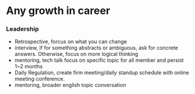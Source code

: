 # Any growth in career

### Leadership
- Retrospective, forcus on what you can change
- interview, if for something abstracts or ambiguous, ask for concrete answers. Otherwise, focus on more logical thinking
- mentoring, tech talk focus on specific topic for all member and persist 1~2 months
- Daily Regulation, create firm meeting/daily standup schedule with online meeting conference.
- mentoring, broader english topic conversation